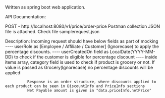 Written as spring boot web application.

API Documentation:

POST - http://localhost:8080/v1/price/order-price
Postman collection JSON file is attached. Check file samplerequest.json

Description: Incoming request should have below fields as part of mocking
              ---- userRole as [Employee / Affiliate / Customer] (Ignorecase) to apply the percentage discounts.
              ---- userCreatedOn field as LocalDate(YYYY-MM-DD) to check if the customer is eligible for percentage discount
              ---- inside items array, category field is used to check if product is grocery or not. 
                    If value is passed as Grocery(Ignorecase) no percentage discounts will be applied

              Response is an order structure, where discounts applied to each product can be seen in DiscountInfo and PriceInfo sections
              Net Payable amount is given in "data.priceInfo.netPrice"


